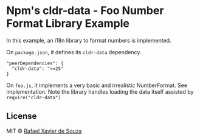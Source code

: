 # Npm's cldr-data - Foo Number Format Library Example

In this example, an i18n library to format numbers is implemented.

On `package.json`, it defines its `cldr-data` dependency.

    "peerDependencies": {
      "cldr-data": ">=25"
    }

On `foo.js`, it implements a very basic and irrealistic NumberFormat. See
implementation. Note the library handles loading the data itself assisted by
`require("cldr-data")`

## License

MIT © [Rafael Xavier de Souza](http://rafael.xavier.blog.br)
